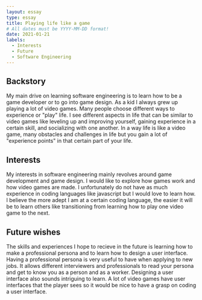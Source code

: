 ```yaml
---
layout: essay
type: essay
title: Playing life like a game
# All dates must be YYYY-MM-DD format!
date: 2021-01-21
labels:
  - Interests
  - Future
  - Software Engineering
---
```


## Backstory

My main drive on learning software engineering is to learn how to be a game developer or to go into game design. As a kid I always grew up playing a lot of video games. Many people choose different ways to experience or "play" life. I see different aspects in life that can be similar to video games like leveling up and improving yourself, gaining experience in a certain skill, and socializing with one another. In a way life is like a video game, many obstacles and challenges in life but you gain a lot of "experience points" in that certain part of your life. 

## Interests

My interests in software engineering mainly revolves around game development and game design. I would like to explore how games work and how video games are made. I unfortunately do not have as much experience in coding languages like javascript but I would love to learn how. I believe the more adept I am at a certain coding language, the easier it will be to learn others like transitioning from learning how to play one video game to the next.

## Future wishes

The skills and experiences I hope to recieve in the future is learning how to make a professional persona and to learn how to design a user interface. Having a professional persona is very useful to have when applying to new jobs. It allows different interviewers and professionals to read your persona and get to know you as a person and as a worker. Designing a user interface also sounds intriguing to learn. A lot of video games have user interfaces that the player sees so it would be nice to have a grasp on coding a user interface.
